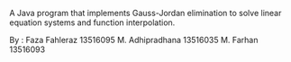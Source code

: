 A Java program that implements Gauss-Jordan elimination to solve linear
equation systems and function interpolation.

By : 
Faza Fahleraz 13516095
M. Adhipradhana 13516035
M. Farhan 13516093

